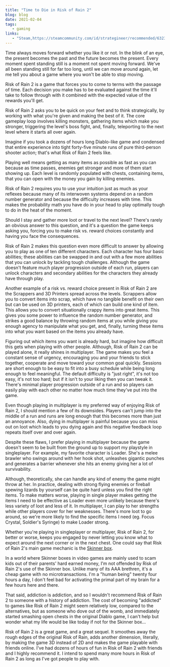 ```yaml
---
title: "Time to Die in Risk of Rain 2"
blog: blog
date: 2021-02-04
tags:
   - gaming
links:
   - "Steam,https://steamcommunity.com/id/strategineer/recommended/632360/"
---
```

Time always moves forward whether you like it or not. In the blink of an eye, the present becomes the past and the future becomes the present. Every moment spent standing still is a moment not spent moving forward. We've all been standing still for far too long, until we can move around again, let me tell you about a game where you won't be able to stop moving.

Risk of Rain 2 is a game that forces you to come to terms with the passage of time. Each decision you make has to be evaluated against the time it'll take to follow through with it combined with the expected value of the rewards you'll get.

Risk of Rain 2 asks you to be quick on your feet and to think strategically, by working with what you're given and making the best of it. The core gameplay loop involves killing monsters, gathering items which make you stronger, triggering the level's boss fight, and, finally, teleporting to the next level where it starts all over again.

Imagine if you took a dozens of hours long Diablo-like game and condensed that entire experience into tight forty-five minute runs of pure third-person shooter action; that's what Risk of Rain 2 feels like.

Playing well means getting as many items as possible as fast as you can because as time passes, enemies get stronger and more of them start showing up. Each level is randomly populated with chests, containing items, that you can open with the money you gain by killing enemies.

Risk of Rain 2 requires you to use your intuition just as much as your reflexes because many of its interwoven systems depend on a random number generator and because the difficulty increases with time. This makes the probability math you have do in your head to play optimally tough to do in the heat of the moment.

Should I stay and gather more loot or travel to the next level? There's rarely an obvious answer to this question, and it's a question the game keeps asking you, forcing you to make risk vs. reward choices constantly and having you face the consequences.

Risk of Rain 2 makes this question even more difficult to answer by allowing you to play as one of ten different characters. Each character has four basic abilities; these abilities can be swapped in and out with a few more abilities that you can unlock by tackling tough challenges. Although the game doesn't feature much player progression outside of each run, players can unlock characters and secondary abilities for the characters they already have through play.

Another example of a risk vs. reward choice present in Risk of Rain 2 are the Scrappers and 3D Printers spread across the levels. Scrappers allow you to convert items into scrap, which have no tangible benefit on their own but can be used on 3D printers, each of which can build one kind of item. This allows you to convert situationally crappy items into great items. This gives you some power to influence the random number generator, and strikes a good balance by throwing random items at you while giving you enough agency to manipulate what you get, and, finally, turning these items into what you want based on the items you already have.

Figuring out which items you want is already hard, but imagine how difficult this gets when playing with other people. Although, Risk of Rain 2 can be played alone, it really shines in multiplayer. The game makes you feel a constant sense of urgency, encouraging you and your friends to stick together, cooperate and move toward your common goal quickly. Sessions are short enough to be easy to fit into a busy schedule while being long enough to feel meaningful. The default difficulty is "just right", it's not too easy, it's not too hard; but if it isn't to your liking then you can tweak it. There's minimal player progression outside of a run and so players can easily play with each other no matter how much time they've put into the game.

Even though playing in multiplayer is my preferred way of enjoying Risk of Rain 2, I should mention a few of its downsides. Players can't jump into the middle of a run and runs are long enough that this becomes more than just an annoyance. Also, dying in multiplayer is painful because you can miss out on loot which leads to you dying again and this negative feedback loop repeats itself over and over again.

Despite these flaws, I prefer playing in multiplayer because the game doesn't seem to be built from the ground up to support my playstyle in singleplayer. For example, my favorite character is Loader. She's a melee brawler who swings around with her hook shot, unleashes gigantic punches and generates a barrier whenever she hits an enemy giving her a lot of survivability.

Although, theoretically, she can handle any kind of enemy the game might throw at her. In practice, dealing with strong flying enemies or fireball spewing lizards by yourself can be quite hard unless you find the right items. To make matters worse, playing in single player makes getting the items I need to be effective as Loader even more unlikely because there's less variety of loot and less of it. In multiplayer, I can play to her strengths while other players cover for her weaknesses. There's more loot to go around, so we're more likely to find the specific items I need (eg. Focus Crystal, Soldier's Syringe) to make Loader strong.

Whether you're playing in singleplayer or multiplayer, Risk of Rain 2, for better or worse, keeps you engaged by never letting you know what to expect around the next corner or in the next chest. One could say that Risk of Rain 2's main game mechanic is the [Skinner box](https://en.wikipedia.org/wiki/Operant_conditioning_chamber).

In a world where Skinner boxes in video games are mainly used to scam kids out of their parents' hard earned money, I'm not offended by Risk of Rain 2's use of the Skinner box. Unlike many of its AAA brethren, it's a cheap game with no microtransactions. I'm a "human being" twenty four hours a day, I don't feel bad for activating the primal part of my brain for a few hours here and there.

That said, addiction is addiction, and so I wouldn't recommend Risk of Rain 2 to someone with a history of addiction. The cost of becoming "addicted" to games like Risk of Rain 2 might seem relatively low, compared to the alternatives, but as someone who dove out of the womb, and immediately started smashing open chests in the original Diablo game, I can't help but wonder what my life would be like today if not for the Skinner box...

Risk of Rain 2 is a great game, and a great sequel. It smoothes away the rough edges of the original Risk of Rain, adds another dimension, literally, by making the game 3D instead of 2D and makes the game playable with friends online. I've had dozens of hours of fun in Risk of Rain 2 with friends and I highly recommend it. I intend to spend many more hours in Risk of Rain 2 as long as I've got people to play with.
